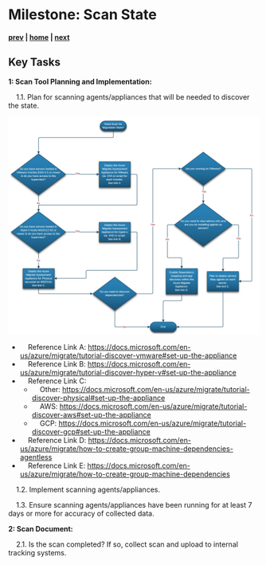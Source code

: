 # Milestone: Scan State

#### [prev](./overview.md) | [home](./welcome.md)  | [next](./assess.md)

## Key Tasks

**1: Scan Tool Planning and Implementation:** 

&nbsp;&nbsp;&nbsp;&nbsp;1.1\.  Plan for scanning agents/appliances that will be needed to discover the state. 
 
![Concept Diagram](/png/scan-workflow.png)

- &nbsp;&nbsp;&nbsp;&nbsp;Reference Link A: https://docs.microsoft.com/en-us/azure/migrate/tutorial-discover-vmware#set-up-the-appliance
- &nbsp;&nbsp;&nbsp;&nbsp;Reference Link B: https://docs.microsoft.com/en-us/azure/migrate/tutorial-discover-hyper-v#set-up-the-appliance
- &nbsp;&nbsp;&nbsp;&nbsp;Reference Link C: 
    - &nbsp;&nbsp;&nbsp;&nbsp;Other: https://docs.microsoft.com/en-us/azure/migrate/tutorial-discover-physical#set-up-the-appliance
    - &nbsp;&nbsp;&nbsp;&nbsp;AWS: https://docs.microsoft.com/en-us/azure/migrate/tutorial-discover-aws#set-up-the-appliance
    - &nbsp;&nbsp;&nbsp;&nbsp;GCP: https://docs.microsoft.com/en-us/azure/migrate/tutorial-discover-gcp#set-up-the-appliance
- &nbsp;&nbsp;&nbsp;&nbsp;Reference Link D: https://docs.microsoft.com/en-us/azure/migrate/how-to-create-group-machine-dependencies-agentless
- &nbsp;&nbsp;&nbsp;&nbsp;Reference Link E: https://docs.microsoft.com/en-us/azure/migrate/how-to-create-group-machine-dependencies

&nbsp;&nbsp;&nbsp;&nbsp;1.2\. Implement scanning agents/appliances.

&nbsp;&nbsp;&nbsp;&nbsp;1.3\. Ensure scanning agents/appliances have been running for at least 7 days or more for accuracy of collected data.

**2: Scan Document:** 

&nbsp;&nbsp;&nbsp;&nbsp;2.1\. Is the scan completed? If so, collect scan and upload to internal tracking systems.
